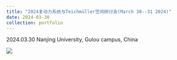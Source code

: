 ```yaml
---
title: "2024复动力系统与Teichmüller空间研讨会(March 30--31 2024)"
date: 2024-03-30
collection: portfolio
---
```


2024.03.30 Nanjing University, Gulou campus, China

<img src="https://llddeddym.github.io/images/2024-03-30.jpg"/>